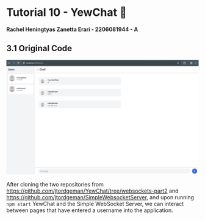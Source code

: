 # Tutorial 10 - YewChat 💬
**Rachel Heningtyas Zanetta Erari - 2206081944 - A**

## 3.1 Original Code
<img src="image/image-1.png">

After cloning the two repositories from https://github.com/jtordgeman/YewChat/tree/websockets-part2 and https://github.com/jtordgeman/SimpleWebsocketServer, and upon running `npm start` YewChat and the Simple WebSocket Server, we can interact between pages that have entered a username into the application. 